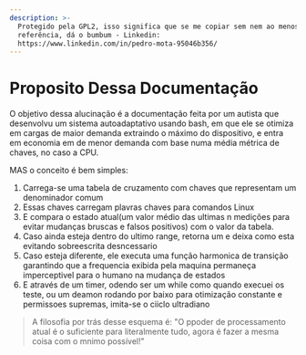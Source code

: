 ```yaml
---
description: >-
  Protegido pela GPL2, isso significa que se me copiar sem nem ao menos me fazer
  referência, dá o bumbum - Linkedin:
  https://www.linkedin.com/in/pedro-mota-95046b356/
---
```


# Proposito Dessa Documentação

O objetivo dessa alucinação é a documentação feita por um autista que desenvolvu um sistema autoadaptativo usando bash, em que ele se otimiza em cargas de maior demanda extraindo o máximo do dispositivo, e entra em economia em de menor demanda com base numa média métrica de chaves, no caso a CPU.

MAS o conceito é bem simples:

1. Carrega-se uma tabela de cruzamento com chaves que representam um denominador comum
2. Essas chaves carregam plavras chaves para comandos Linux
3. E compara o estado atual(um valor médio das ultimas n medições para evitar mudanças bruscas e falsos positivos) com o valor da tabela.
4. Caso ainda esteja dentro do ultimo range, retorna um e deixa como esta evitando sobreescrita desncessario
5. Caso esteja diferente, ele executa uma função harmonica de transição garantindo que a frequencia exibida pela maquina permaneça imperceptivel para o humano na mudança de estados
6. E através de um timer, odendo ser um while como quando execuei os teste, ou um deamon rodando por baixo para otimização constante e permissoes supremas, imita-se o ciiclo ultradiano

> A filosofia por trás desse esquema é: "O ppoder de processamento atual é o suficiente para literalmente tudo, agora é fazer a mesma coisa com o mnimo possível!"

